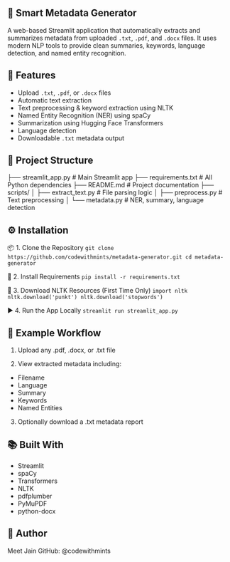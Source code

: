 ## 🧠 Smart Metadata Generator

A web-based Streamlit application that automatically extracts and summarizes metadata from uploaded `.txt`, `.pdf`, and `.docx` files. It uses modern NLP tools to provide clean summaries, keywords, language detection, and named entity recognition.

## 📌 Features

- Upload `.txt`, `.pdf`, or `.docx` files
- Automatic text extraction
- Text preprocessing & keyword extraction using NLTK
- Named Entity Recognition (NER) using spaCy
- Summarization using Hugging Face Transformers
- Language detection
- Downloadable `.txt` metadata output

## 📁 Project Structure
├── streamlit_app.py # Main Streamlit app
├── requirements.txt # All Python dependencies
├── README.md # Project documentation
├── scripts/
│ ├── extract_text.py # File parsing logic
│ ├── preprocess.py # Text preprocessing
│ └── metadata.py # NER, summary, language detection


## ⚙️ Installation

📦 1. Clone the Repository
`git clone https://github.com/codewithmints/metadata-generator.git
cd metadata-generator`

🧪 2. Install Requirements
`pip install -r requirements.txt`

🧠 3. Download NLTK Resources (First Time Only)
`import nltk
nltk.download('punkt')
nltk.download('stopwords')`

▶️ 4. Run the App Locally
`streamlit run streamlit_app.py`


## 📝 Example Workflow

1. Upload any .pdf, .docx, or .txt file

2. View extracted metadata including:
- Filename
- Language
- Summary
- Keywords
- Named Entities

3. Optionally download a .txt metadata report

## 📚 Built With
- Streamlit
- spaCy
- Transformers
- NLTK
- pdfplumber
- PyMuPDF
- python-docx

## 👤 Author
Meet Jain
GitHub: @codewithmints

